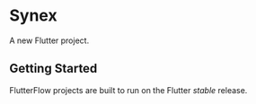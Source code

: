 # Synex

A new Flutter project.

## Getting Started

FlutterFlow projects are built to run on the Flutter _stable_ release.
